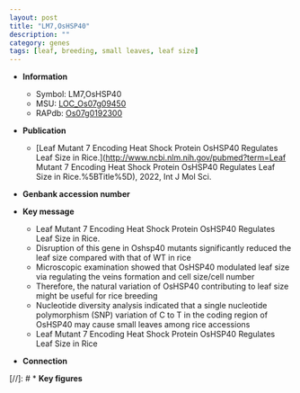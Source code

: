 ```yaml
---
layout: post
title: "LM7,OsHSP40"
description: ""
category: genes
tags: [leaf, breeding, small leaves, leaf size]
---
```


* **Information**  
    + Symbol: LM7,OsHSP40  
    + MSU: [LOC_Os07g09450](http://rice.uga.edu/cgi-bin/ORF_infopage.cgi?orf=LOC_Os07g09450)  
    + RAPdb: [Os07g0192300](http://rapdb.dna.affrc.go.jp/viewer/gbrowse_details/irgsp1?name=Os07g0192300)  

* **Publication**  
    + [Leaf Mutant 7 Encoding Heat Shock Protein OsHSP40 Regulates Leaf Size in Rice.](http://www.ncbi.nlm.nih.gov/pubmed?term=Leaf Mutant 7 Encoding Heat Shock Protein OsHSP40 Regulates Leaf Size in Rice.%5BTitle%5D), 2022, Int J Mol Sci.

* **Genbank accession number**  

* **Key message**  
    + Leaf Mutant 7 Encoding Heat Shock Protein OsHSP40 Regulates Leaf Size in Rice.
    + Disruption of this gene in Oshsp40 mutants significantly reduced the leaf size compared with that of WT in rice
    + Microscopic examination showed that OsHSP40 modulated leaf size via regulating the veins formation and cell size/cell number
    + Therefore, the natural variation of OsHSP40 contributing to leaf size might be useful for rice breeding
    + Nucleotide diversity analysis indicated that a single nucleotide polymorphism (SNP) variation of C to T in the coding region of OsHSP40 may cause small leaves among rice accessions
    + Leaf Mutant 7 Encoding Heat Shock Protein OsHSP40 Regulates Leaf Size in Rice

* **Connection**  

[//]: # * **Key figures**  


